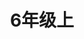 ---
title: 6年级上
description: 6年级上
thumbnail: https://res.cloudinary.com/dtysyyt3a/image/upload/v1671542679/easymath/6年级上/rwwgcceazsjdkrihruqi.png
image: {
  src: "https://res.cloudinary.com/dtysyyt3a/image/upload/v1671542679/easymath/6年级上/rwwgcceazsjdkrihruqi.png",
  alt: "6年级上"
}
---